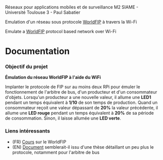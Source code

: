 Réseaux pour applications mobiles et de surveillance
M2 SIAME - Université Toulouse 3 - Paul Sabatier 

Emulation d'un réseau sous protocole [WorldFIP](https://en.wikipedia.org/wiki/Factory_Instrumentation_Protocol) à travers la Wi-Fi

Emulate a [WorldFIP](https://en.wikipedia.org/wiki/Factory_Instrumentation_Protocol) protocol based network over Wi-Fi

# Documentation
### Objectif du projet
**Émulation du réseau WorldFIP à l'aide du WiFi**

Implanter le protocole de FIP sur au moins deux RPi pour émuler le fonctionnement de l'arbitre de bus, d'un producteur et d'un consommateur d'objets. Lorsqu'un producteur a une nouvelle valeur, il allume une **LED1** pendant un temps équivalent à **1/10** de son temps de production. Quand un consommateur reçoit une valeur dépassant de **20%** la valeur précédente, il allume une **LED rouge** pendant un temps équivalent à **20%** de sa période de consommation. Sinon, il laisse allumée une **LED verte**.

### Liens intéressants

- (FR) [Cours](https://www.irit.fr/~Zoubir.Mammeri/Cours/Introduction_WorldFIP.pdf) sur le WorldFIP
- (EN) [Document](http://people.cs.pitt.edu/~mhanna/Master/ch2.pdf) semblerait-il issu d'une thèse détaillant un peu plus le protocole, notamment pour l'arbitre de bus
